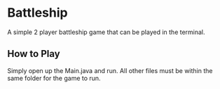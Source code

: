 # Battleship
A simple 2 player battleship game that can be played in the terminal. 

## How to Play
Simply open up the Main.java and run. All other files must be within the same folder for the game to run.
